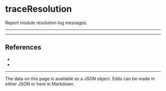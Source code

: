 <!-- Important! Do not modify comment blocks. They are necessary for the transformer to work properly -->

<!-- title -->
# traceResolution

<!-- shortDescription -->
Report module resolution log messages.

---

<!-- extendedDescription -->


---

<!-- references -->
## References
- []()
- []()
---

<!-- footer -->
The data on this page is available as a JSON object. Edits can be made in either JSON or here in Markdown.

